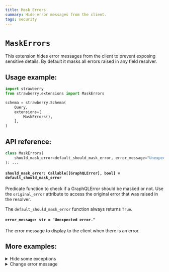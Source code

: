 ```yaml
---
title: Mask Errors
summary: Hide error messages from the client.
tags: security
---
```


# `MaskErrors`

This extension hides error messages from the client to prevent exposing
sensitive details. By default it masks all errors raised in any field resolver.

## Usage example:

```python
import strawberry
from strawberry.extensions import MaskErrors

schema = strawberry.Schema(
    Query,
    extensions=[
        MaskErrors(),
    ],
)
```

## API reference:

```python
class MaskErrors(
    should_mask_error=default_should_mask_error, error_message="Unexpected error."
): ...
```

#### `should_mask_error: Callable[[GraphQLError], bool] = default_should_mask_error`

Predicate function to check if a GraphQLError should be masked or not. Use the
`original_error` attribute to access the original error that was raised in the
resolver.

<Note>

The `default_should_mask_error` function always returns `True`.

</Note>

#### `error_message: str = "Unexpected error."`

The error message to display to the client when there is an error.

## More examples:

<details>
  <summary>Hide some exceptions</summary>

```python
import strawberry
from strawberry.extensions import MaskErrors
from graphql.error import GraphQLError


class VisibleError(Exception):
    pass


def should_mask_error(error: GraphQLError) -> bool:
    original_error = error.original_error
    if original_error and isinstance(original_error, VisibleError):
        return False

    return True


schema = strawberry.Schema(
    Query,
    extensions=[
        MaskErrors(should_mask_error=should_mask_error),
    ],
)
```

</details>

<details>
  <summary>Change error message</summary>

```python
import strawberry
from strawberry.extensions import MaskErrors

schema = strawberry.Schema(
    Query,
    extensions=[
        MaskErrors(error_message="Oh no! An error occured. Very sorry about that."),
    ],
)
```

</details>
